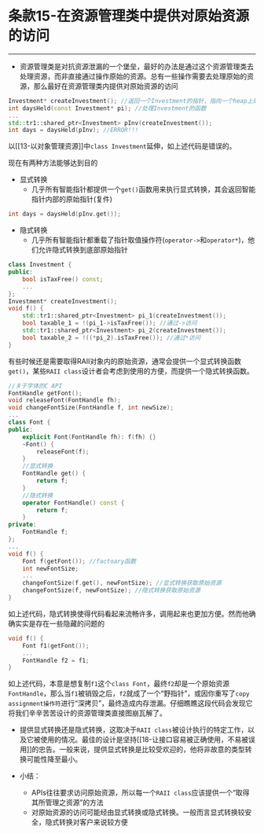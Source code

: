 # 条款15-在资源管理类中提供对原始资源的访问
---
+ 资源管理类是对抗资源泄漏的一个堡垒，最好的办法是通过这个资源管理类去处理资源，而非直接通过操作原始的资源。总有一些操作需要去处理原始的资源，那么最好在资源管理类内提供对原始资源的访问
```cpp
Investment* createInvestment(); //返回一个Investment的指针，指向一个heap上的资源
int daysHeld(const Investment* pi); //处理Investment的函数
...
std::tr1::shared_ptr<Investment> pInv(createInvestment());
int days = daysHeld(pInv); //ERROR!!!
```

以[[13-以对象管理资源]]中`class Investment`延伸，如上述代码是错误的。

现在有两种方法能够达到目的

+ 显式转换
	+ 几乎所有智能指针都提供一个`get()`函数用来执行显式转换，其会返回智能指针内部的原始指针(复件)
```cpp
int days = daysHeld(pInv.get());
```

+ 隐式转换
	+ 几乎所有智能指针都重载了指针取值操作符(`operator->`和`operator*`)，他们允许隐式转换到底部原始指针
```cpp
class Investment {
public:
	bool isTaxFree() const;
	...
};
Investment* createInvestment();
void f() {
	std::tr1::shared_ptr<Investment> pi_1(createInvestment());
	bool taxable_1 = !(pi_1->isTaxFree()); //通过->访问
	std::tr1::shared_ptr<Investment> pi_2(createInvestment());
	bool taxable_2 = !((*pi_2).isTaxFree()); //通过*访问
}
```

有些时候还是需要取得RAII对象内的原始资源，通常会提供一个显式转换函数`get()`，某些`RAII class`设计者会考虑到使用的方便，而提供一个隐式转换函数。
```cpp
//关于字体的C API
FontHandle getFont();
void releaseFont(FontHandle fh);
void changeFontSize(FontHandle f, int newSize);
...
class Font {
public:
	explicit Font(FontHandle fh): f(fh) {}
	~Font() {
		releaseFont(f);
	}
	//显式转换
	FontHandle get() {
		return f;
	}
	//隐式转换
	operator FontHandle() const {
		return f;
	}
private:
	FontHandle f;
};
...
void f() {
	Font f(getFont()); //factoary函数
	int newFontSize;
	...
	changeFontSize(f.get(), newFontSize); //显式转换获取原始资源
	changeFontSize(f, newFontSize); //隐式转换获取原始资源
}
```

如上述代码，隐式转换使得代码看起来流畅许多，调用起来也更加方便。然而他确确实实是存在一些隐藏的问题的

```cpp
void f() {
	Font f1(getFont());
	...
	FontHandle f2 = f1;
}
```

如上述代码，本意是想复制`f1`这个`class Font`，最终`f2`却是一个原始资源`FontHandle`，那么当`f1`被销毁之后，`f2`就成了一个“野指针”，或因你重写了`copy assignment操作符`进行“深拷贝”，最终造成内存泄漏。仔细瞧瞧这段代码会发现它将我们辛辛苦苦设计的资源管理类直接图崩瓦解了。

+ 提供显式转换还是隐式转换，这取决于`RAII class`被设计执行的特定工作，以及它被使用的情况。最佳的设计是坚持[[18-让接口容易被正确使用，不易被误用]]的忠告。一般来说，提供显式转换是比较受欢迎的，他将非故意的类型转换可能性降至最小。

+ 小结：
	+ APIs往往要求访问原始资源，所以每一个`RAII class`应该提供一个“取得其所管理之资源”的方法
	+ 对原始资源的访问可能经由显式转换或隐式转换。一般而言显式转换较安全，隐式转换对客户来说较方便
